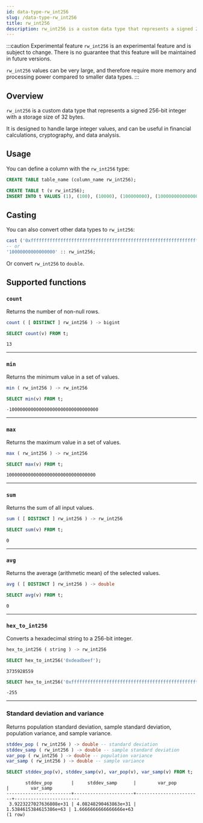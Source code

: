 ```yaml
---
id: data-type-rw_int256
slug: /data-type-rw_int256
title: rw_int256
description: rw_int256 is a custom data type that represents a signed 256-bit integer with a storage size of 32 bytes.
---
```


:::caution Experimental feature
`rw_int256` is an experimental feature and is subject to change. There is no guarantee that this feature will be maintained in future versions.

`rw_int256` values can be very large, and therefore require more memory and processing power compared to smaller data types.
:::

## Overview
`rw_int256` is a custom data type that represents a signed 256-bit integer with a storage size of 32 bytes.

It is designed to handle large integer values, and can be useful in financial calculations, cryptography, and data analysis.

## Usage
You can define a column with the `rw_int256` type:

```sql title=Syntax
CREATE TABLE table_name (column_name rw_int256);
```

```sql title=Example
CREATE TABLE t (v rw_int256);
INSERT INTO t VALUES (1), (100), (10000), (100000000), (10000000000000000), ('100000000000000000000000000000000'), (0), (-1), (-100), (-10000), (-100000000), (-10000000000000000), ('-100000000000000000000000000000000');
```

## Casting

You can also convert other data types to `rw_int256`:

```sql
cast ('0xfffffffffffffffffffffffffffffffffffffffffffffffffffffffffffffffe' AS rw_int256);
-- or
'10000000000000000' :: rw_int256;
```

Or convert `rw_int256` to `double`.

## Supported functions

### `count`

Returns the number of non-null rows.

```sql title=Syntax
count ( [ DISTINCT ] rw_int256 ) -> bigint
```

```sql title=Example
SELECT count(v) FROM t;
```
```
13
```
---
### `min`

Returns the minimum value in a set of values.

```sql title=Syntax
min ( rw_int256 ) -> rw_int256
```

```sql title=Example
SELECT min(v) FROM t;
```
```
-100000000000000000000000000000000
```
---
### `max`

Returns the maximum value in a set of values.

```sql title=Syntax
max ( rw_int256 ) -> rw_int256
```

```sql title=Example
SELECT max(v) FROM t;
```
```
100000000000000000000000000000000
```

---
### `sum`

Returns the sum of all input values.

```sql title=Syntax
sum ( [ DISTINCT ] rw_int256 ) -> rw_int256
```

```sql title=Example
SELECT sum(v) FROM t;
```
```
0
```
---
### `avg`

Returns the average (arithmetic mean) of the selected values.

```sql title=Syntax
avg ( [ DISTINCT ] rw_int256 ) -> double
```

```sql title=Example
SELECT avg(v) FROM t;
```
```
0
```
---
### `hex_to_int256`

Converts a hexadecimal string to a 256-bit integer.

```sql title=Syntax
hex_to_int256 ( string ) -> rw_int256
```

```sql title=Example-1
SELECT hex_to_int256('0xdeadbeef');
```
```
3735928559
```
```sql title=Example-2
SELECT hex_to_int256('0xffffffffffffffffffffffffffffffffffffffffffffffffffffffffffffff01');
```
```
-255
```
---
### Standard deviation and variance

Returns population standard deviation, sample standard deviation, population variance, and sample variance.

```sql title=Signature
stddev_pop ( rw_int256 ) -> double -- standard deviation
stddev_samp ( rw_int256 ) -> double -- sample standard deviation
var_pop ( rw_int256 ) -> double -- population variance
var_samp ( rw_int256 ) -> double -- sample variance
```

```sql title=Example
SELECT stddev_pop(v), stddev_samp(v), var_pop(v), var_samp(v) FROM t;
```
```
       stddev_pop       |     stddev_samp      |        var_pop         |        var_samp        
------------------------+----------------------+------------------------+------------------------
 3.9223227027636808e+31 | 4.08248290463863e+31 | 1.5384615384615386e+63 | 1.6666666666666666e+63
(1 row)
```
